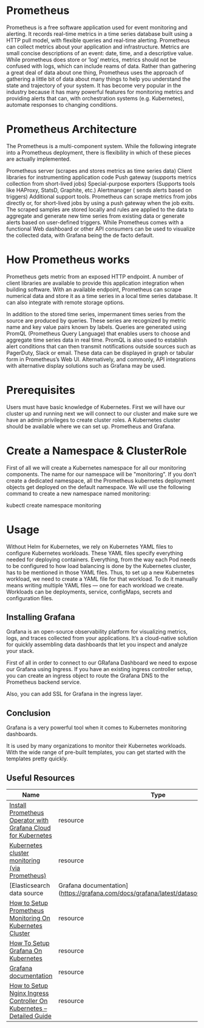 # Prometheus
Prometheus is a free software application used for event monitoring and alerting. It records real-time metrics in a time series database built using a HTTP pull model, with flexible queries and real-time alerting. Prometheus can collect metrics about your application and infrastructure. Metrics are small concise descriptions of an event: date, time, and a descriptive value. While prometheus does store or ‘log’ metrics, metrics should not be confused with logs, which can include reams of data. Rather than gathering a great deal of data about one thing, Prometheus uses the approach of gathering a little bit of data about many things to help you understand the state and trajectory of your system. It has become very popular in the industry because it has many powerful features for monitoring metrics and providing alerts that can, with orchestration systems (e.g. Kubernetes), automate responses to changing conditions.

# Prometheus Architecture
The Prometheus is a multi-component system. While the following integrate into a Prometheus deployment, there is flexibility in which of these pieces are actually implemented.

Prometheus server (scrapes and stores metrics as time series data)
Client libraries for instrumenting application code
Push gateway (supports metrics collection from short-lived jobs)
Special-purpose exporters (Supports tools like HAProxy, StatsD, Graphite, etc.)
Alertmanager ( sends alerts based on triggers)
Additional support tools.
Prometheus can scrape metrics from jobs directly or, for short-lived jobs by using a push gateway when the job exits. The scraped samples are stored locally and rules are applied to the data to aggregate and generate new time series from existing data or generate alerts based on user-defined triggers. While Prometheus comes with a functional Web dashboard or other API consumers can be used to visualize the collected data, with Grafana being the de facto default.

# How Prometheus works
Prometheus gets metric from an exposed HTTP endpoint. A number of client libraries are available to provide this application integration when building software. With an available endpoint, Prometheus can scrape numerical data and store it as a time series in a local time series database. It can also integrate with remote storage options.

In addition to the stored time series, impermanent times series from the source are produced by queries. These series are recognized by metric name and key value pairs known by labels. Queries are generated using PromQL (Prometheus Query Language) that enables users to choose and aggregate time series data in real time. PromQL is also used to establish alert conditions that can then transmit notifications outside sources such as PagerDuty, Slack or email. These data can be displayed in graph or tabular form in Prometheus’s Web UI. Alternatively, and commonly, API integrations with alternative display solutions such as Grafana may be used.

# Prerequisites
Users must have basic knowledge of Kubernetes.
First we will have our cluster up and running next we will connect to our cluster and make sure we have an admin privileges to create cluster roles.
A Kubernetes cluster should be available where we can set up. Prometheus and Grafana.

# Create a Namespace & ClusterRole
First of all we will create a Kubernetes namespace for all our monitoring components. The name for our namespace will be "monitoring". If you don’t create a dedicated namespace, all the Prometheus kubernetes deployment objects get deployed on the default namespace. We will use the following command to create a new namespace named monitoring:

kubectl create namespace monitoring



# Usage 
Without Helm for Kubernetes, we rely on Kubernetes YAML files to configure Kubernetes workloads. These YAML files specify everything needed for deploying containers. Everything, from the way each Pod needs to be configured to how load balancing is done by the Kubernetes cluster, has to be mentioned in those YAML files. Thus, to set up a new Kubernetes workload, we need to create a YAML file for that workload. To do it manually means writing multiple YAML files — one for each workload we create. Workloads can be deployments, service, configMaps, secrets and configuration files.

##  Installing Grafana
Grafana is an open-source observability platform for visualizing metrics, logs, and traces collected from your applications. It’s a cloud-native solution for quickly assembling data dashboards that let you inspect and analyze your stack.

First of all in order to connect to our GRafana Dashboard we need to expose our Grafana using Ingress. If you have an existing ingress controller setup, you can create an ingress object to route the Grafana DNS to the Prometheus backend service.

Also, you can add SSL for Grafana in the ingress layer.

## Conclusion
Grafana is a very powerful tool when it comes to Kubernetes monitoring dashboards.

It is used by many organizations to monitor their Kubernetes workloads. With the wide range of pre-built templates, you can get started with the templates pretty quickly.

## Useful Resources

| Name | Type |
|------|------|
| [Install Prometheus Operator with Grafana Cloud for Kubernetes](https://grafana.com/docs/grafana-cloud/kubernetes-monitoring/other-methods/prometheus/prometheus_operator/) | resource |
| [Kubernetes cluster monitoring (via Prometheus)](https://grafana.com/grafana/dashboards/315-kubernetes-cluster-monitoring-via-prometheus/) | resource |
| [Elasticsearch data source |  Grafana documentation](https://grafana.com/docs/grafana/latest/datasources/elasticsearch/) | resource |
| [How to Setup Prometheus Monitoring On Kubernetes Cluster](https://devopscube.com/setup-prometheus-monitoring-on-kubernetes/) | resource |
| [How To Setup Grafana On Kubernetes](https://devopscube.com/setup-grafana-kubernetes/) | resource |
| [Grafana documentation](https://grafana.com/docs/grafana/latest/) | resource |
| [How to Setup Nginx Ingress Controller On Kubernetes – Detailed Guide](https://devopscube.com/setup-ingress-kubernetes-nginx-controller/) | resource |










